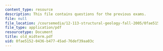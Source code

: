```yaml
---
content_type: resource
description: This file contains questions for the previous exams.
file: null
file_location: /coursemedia/12-113-structural-geology-fall-2005/0fae51520436b47745ad76def39aa03c_old_midterm.pdf
file_type: application/pdf
resourcetype: Document
title: old_midterm.pdf
uid: 0fae5152-0436-b477-45ad-76def39aa03c
---
```

